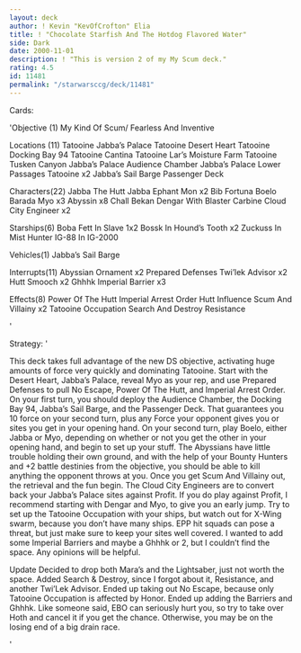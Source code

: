 ```yaml
---
layout: deck
author: ! Kevin "KevOfCrofton" Elia
title: ! "Chocolate Starfish And The Hotdog Flavored Water"
side: Dark
date: 2000-11-01
description: ! "This is version 2 of my My Scum deck."
rating: 4.5
id: 11481
permalink: "/starwarsccg/deck/11481"
---
```

Cards: 

'Objective (1)
My Kind Of Scum/ Fearless And Inventive

Locations (11)
Tatooine Jabba’s Palace
Tatooine Desert Heart
Tatooine Docking Bay 94
Tatooine Cantina
Tatooine Lar’s Moisture Farm
Tatooine Tusken Canyon
Jabba’s Palace Audience Chamber
Jabba’s Palace Lower Passages
Tatooine x2
Jabba’s Sail Barge Passenger Deck

Characters(22)
Jabba The Hutt
Jabba
Ephant Mon x2
Bib Fortuna
Boelo
Barada
Myo x3
Abyssin x8
Chall Bekan
Dengar With Blaster Carbine
Cloud City Engineer x2

Starships(6)
Boba Fett In Slave 1x2
Bossk In Hound’s Tooth x2
Zuckuss In Mist Hunter
IG-88 In IG-2000

Vehicles(1)
Jabba’s Sail Barge

Interrupts(11)
Abyssian Ornament x2
Prepared Defenses
Twi’lek Advisor x2
Hutt Smooch x2
Ghhhk
Imperial Barrier x3

Effects(8)
Power Of The Hutt
Imperial Arrest Order
Hutt Influence
Scum And Villainy x2
Tatooine Occupation
Search And Destroy
Resistance

'

Strategy: '

This deck takes full advantage of the new DS objective, activating huge amounts of force very quickly and dominating Tatooine. Start with the Desert Heart, Jabba’s Palace, reveal Myo as your rep, and use Prepared Defenses to pull No Escape, Power Of The Hutt, and Imperial Arrest Order. On your first turn, you should deploy the Audience Chamber, the Docking Bay 94,  Jabba’s Sail Barge, and the Passenger Deck. That guarantees you 10 force on your second turn, plus any Force your opponent gives you or sites you get in your opening hand. On your second turn, play Boelo, either Jabba or Myo, depending on whether or not you get the other in your opening hand, and begin to set up your stuff. The Abyssians have little trouble holding their own ground, and with the help of your Bounty Hunters and +2 battle destinies from the objective, you should be able to kill anything the opponent throws at you. Once you get Scum And Villainy out, the retrieval and the fun begin. The Cloud City Engineers are to convert back your Jabba’s Palace sites against Profit. If you do play against Profit, I recommend starting with Dengar and Myo, to give you an early jump. Try to set up the Tatooine Occupation with your ships, but watch out for X-Wing swarm, because you don’t have many ships. EPP hit squads can pose a threat, but just make sure to keep your sites well covered. I wanted to add some Imperial Barriers and maybe a Ghhhk or 2, but I couldn’t find the space.  Any opinions will be helpful.

Update
Decided to drop both Mara’s and the Lightsaber, just not worth the space. Added Search & Destroy, since I forgot about it, Resistance, and another Twi’Lek Advisor. Ended up taking out No Escape, because only Tatooine Occupation is affected by Honor. Ended up adding the Barriers and Ghhhk. Like someone said, EBO can seriously hurt you, so try to take over Hoth and cancel it if you get the chance. Otherwise, you may be on the losing end of a big drain race.


'
